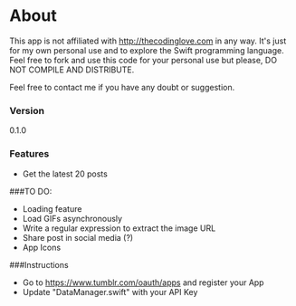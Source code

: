 # About
This app is not affiliated with http://thecodinglove.com in any way. It's just for my own personal use and to explore the Swift programming language. Feel free to fork and use this code for your personal use but please, DO NOT COMPILE AND DISTRIBUTE.

Feel free to contact me if you have any doubt or suggestion.
### Version
0.1.0

### Features
- Get the latest 20 posts

###TO DO:
- Loading feature
- Load GIFs asynchronously
- Write a regular expression to extract the image URL
- Share post in social media (?)
- App Icons

###Instructions
- Go to https://www.tumblr.com/oauth/apps and register your App
- Update "DataManager.swift" with your API Key
